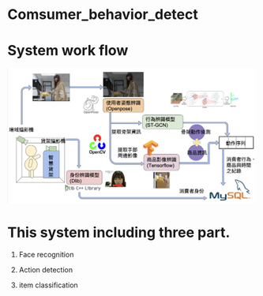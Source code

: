 # Comsumer_behavior_detect

# System work flow

![image](https://github.com/CrystalRou/Comsumer_behavior_detect/blob/main/workflow.png)

# This system including three part.

1. Face recognition

2. Action detection

3. item classification
